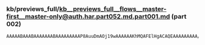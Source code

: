 ### kb/previews_full/kb__previews_full__flows__master-first__master-only@auth.har.part052.md.part001.md (part 002)

```md
AAAAABAAABAAAAAAABAAAAAAAAAP8AuuDmAOj19wAAAAAAKhMQAFElHgACAQEAAAAAAAAA/wAAAAEAHAwLAAUCAgD9/v
```

```
